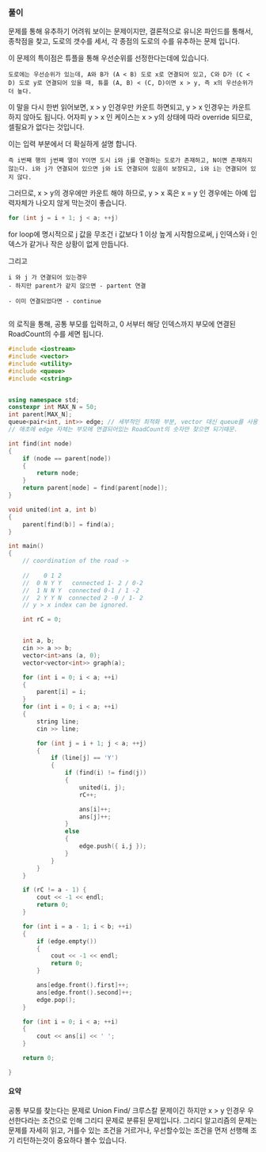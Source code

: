 
### 풀이 

문제를 통해 유추하기 어려워 보이는 문제이지만, 결론적으로 유니온 파인드를 통해서, 종착점을 찾고, 도로의 갯수를 세서, 각 종점의 도로의 수를 유추하는 문제 입니다. 

이 문제의 특이점은 튜플을 통해 우선순위를 선정한다는데에 있습니다. 

```
도로에는 우선순위가 있는데, A와 B가 (A < B) 도로 x로 연결되어 있고, C와 D가 (C < D) 도로 y로 연결되어 있을 때, 튜플 (A, B) < (C, D)이면 x > y, 즉 x의 우선순위가 더 높다.
```

이 말을 다시 한번 읽어보면, x > y 인경우만 카운트 하면되고, y > x 인경우는 카운트 하지 않아도 됩니다. 어자피 y > x 인 케이스는 x > y의 상태에 따라 override 되므로, 셀필요가 없다는 것입니다. 

이는 입력 부분에서 더 확실하게 설명 합니다.

``` 
즉 i번째 행의 j번째 열이 Y이면 도시 i와 j를 연결하는 도로가 존재하고, N이면 존재하지 않는다. i와 j가 연결되어 있으면 j와 i도 연결되어 있음이 보장되고, i와 i는 연결되어 있지 않다.
```

그러므로, x > y의 경우에만 카운트 해야 하므로, y > x  혹은 x = y 인 경우에는 아예 입력자체가 나오지 않게 막는것이 좋습니다. 


``` cpp 
for (int j = i + 1; j < a; ++j)
```

for loop에 명시적으로 j 값을 무조건 i 값보다 1 이상 높게 시작함으로써, j 인덱스와 i 인덱스가 같거나 작은 상황이 없게 만듭니다. 

그리고 

```
i 와 j 가 연결되어 있는경우 
- 하지만 parent가 같지 않으면 - partent 연결 

- 이미 연결되었다면 - continue 
  
```
의 로직을 통해, 공통 부모를 입력하고, 
0 서부터 해당 인덱스까지 부모에 연결된 RoadCount의 수를 세면 됩니다. 

```cpp 
#include <iostream>
#include <vector>
#include <utility>
#include <queue>
#include <cstring>


using namespace std;
constexpr int MAX_N = 50;
int parent[MAX_N];
queue<pair<int, int>> edge; // 세부적인 최적화 부분, vector 대신 queue를 사용해서 pop_back (요소 제거) 하는 시간을 줄일 수 있도록 한다. 
// 애초에 edge 자체는 부모에 연결되어있는 RoadCount의 숫자만 찾으면 되기때문. 

int find(int node)
{
	if (node == parent[node])
	{
		return node; 
	}
	return parent[node] = find(parent[node]); 
}

void united(int a, int b)
{
	parent[find(b)] = find(a); 
}

int main()
{
	// coordination of the road ->
	
	//    0 1 2
 	//  0 N Y Y   connected 1- 2 / 0-2 
	//	1 N N Y  connected 0-1 / 1 -2 
	//	2 Y Y N  connected 2 -0 / 1- 2
	// y > x index can be ignored. 

	int rC = 0; 


	int a, b; 
	cin >> a >> b; 
	vector<int>ans (a, 0); 
	vector<vector<int>> graph(a); 

	for (int i = 0; i < a; ++i)
	{
		parent[i] = i; 
	}
	for (int i = 0; i < a; ++i)
	{
		string line;
		cin >> line; 

		for (int j = i + 1; j < a; ++j)
		{
			if (line[j] == 'Y')
			{
				if (find(i) != find(j))
				{
					united(i, j); 
					rC++; 

					ans[i]++;
					ans[j]++; 
				}
				else
				{
					edge.push({ i,j }); 
				}
			}
		}
	}

	if (rC != a - 1) {
		cout << -1 << endl;
		return 0;
	}

	for (int i = a - 1; i < b; ++i)
	{
		if (edge.empty())
		{
			cout << -1 << endl; 
			return 0; 
		}

		ans[edge.front().first]++; 
		ans[edge.front().second]++; 
		edge.pop(); 
	}

	for (int i = 0; i < a; ++i)
	{
		cout << ans[i] << ' '; 
	}

	return 0; 

}
```

#### 요약 
공통 부모를 찾는다는 문제로 Union Find/ 크루스칼 문제이긴 하지만 x > y 인경우 우선한다라는 조건으로 인해 그리디 문제로 분류된 문제입니다. 그리디 알고리즘의 문제는 문제를 자세히 읽고, 거를수 있는 조건을 거르거나, 우선할수있는 조건을 먼저 선행해 조기 리턴하는것이 중요하다 볼수 있습니다.